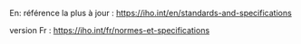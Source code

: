 En: référence la plus à jour : <https://iho.int/en/standards-and-specifications>

version Fr : <https://iho.int/fr/normes-et-specifications>